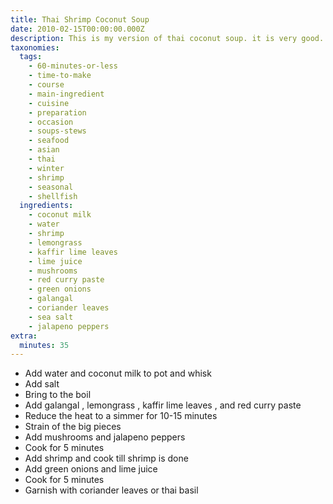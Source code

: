 ```yaml
---
title: Thai Shrimp Coconut Soup
date: 2010-02-15T00:00:00.000Z
description: This is my version of thai coconut soup. it is very good.
taxonomies:
  tags:
    - 60-minutes-or-less
    - time-to-make
    - course
    - main-ingredient
    - cuisine
    - preparation
    - occasion
    - soups-stews
    - seafood
    - asian
    - thai
    - winter
    - shrimp
    - seasonal
    - shellfish
  ingredients:
    - coconut milk
    - water
    - shrimp
    - lemongrass
    - kaffir lime leaves
    - lime juice
    - mushrooms
    - red curry paste
    - green onions
    - galangal
    - coriander leaves
    - sea salt
    - jalapeno peppers
extra:
  minutes: 35
---
```

 - Add water and coconut milk to pot and whisk
 - Add salt
 - Bring to the boil
 - Add galangal , lemongrass , kaffir lime leaves , and red curry paste
 - Reduce the heat to a simmer for 10-15 minutes
 - Strain of the big pieces
 - Add mushrooms and jalapeno peppers
 - Cook for 5 minutes
 - Add shrimp and cook till shrimp is done
 - Add green onions and lime juice
 - Cook for 5 minutes
 - Garnish with coriander leaves or thai basil
